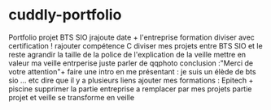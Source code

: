 # cuddly-portfolio
Portfolio projet BTS SIO 
jrajoute date + l'entreprise
formation diviser avec certification !
rajouter compétence C
diviser mes projets entre BTS SIO et le reste 
agrandir la taille de la police de l'explication de la veille 
mettre en valeur ma veille
entrperise juste parler de qqphoto
conclusion :"Merci de votre attention"+
faire une intro en me présentant : je suis un élède de bts sio ... etc
dire que il y a plusieurs liens 
ajouter mes formations : Epitech + piscine
supprimer la partie entreprise a remplacer par mes projets 
partie projet et veille se transforme en veille 

